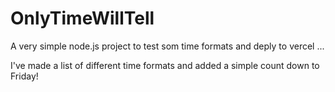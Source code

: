 # OnlyTimeWillTell

A very simple node.js project to test som time formats and deply to vercel ...

I've made a list of different time formats and added a simple count down to Friday!
